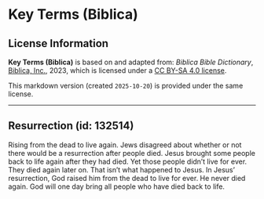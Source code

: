 # Key Terms (Biblica)

## License Information

**Key Terms (Biblica)** is based on and adapted from: _Biblica Bible Dictionary_, [Biblica, Inc.](https://www.biblica.com/), 2023, which is licensed under a [CC BY-SA 4.0 license](https://creativecommons.org/licenses/by-sa/4.0/legalcode.en).

This markdown version (created `2025-10-20`) is provided under the same license.



--------------------------------

## Resurrection (id: 132514)

Rising from the dead to live again. Jews disagreed about whether or not there would be a resurrection after people died. Jesus brought some people back to life again after they had died. Yet those people didn’t live for ever. They died again later on. That isn’t what happened to Jesus. In Jesus’ resurrection, God raised him from the dead to live for ever. He never died again. God will one day bring all people who have died back to life.


